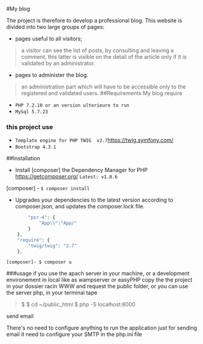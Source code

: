 #My blog

The project is therefore to develop a professional blog. This website is divided into two large groups of pages:

* pages useful to all visitors;
>a visitor can see the list of posts, by consulting and leaving a comment, this latter is visible on the detail of the article only if it is validated by an administrator.
* pages to administer the blog.
>an administration part which will have to be accessible only to the registered and validated users.
##Requirements
My blog require 
- ``PHP 7.2.10 or an version ulterieure to run``
- ``MySql 5.7.23``
### this project use
- ``Template engine for PHP TWIG 
v2.7``https://twig.symfony.com/
- ``Bootstrap 4.3.1`` 

##Installation
* Install [composer] the Dependency Manager for PHP https://getcomposer.org/
`Latest: v1.8.6`
 
[composer] - `$ composer install`

* Upgrades your dependencies to the latest version according to composer.json, and updates the composer.lock file.

```PHP "autoload":{
        "psr-4": {
            "App\\":"App/"
        }
    },
    "require": {
        "twig/twig": "2.7"
    },
```

`[composer]- $ composer u `



###usage
if you use the apach server in your machine, or a development environement in local like as wampserver or easyPHP copy the the project in your dossier racin WWW and request the public folder,
or you can use the server php, in your terminal tape 
>$ $ cd ~/public_html
>$ php -S localhost:8000 

send email

There's no need to configure anything to run the application just for sending email
it need to configure your SMTP in the php.ini file





